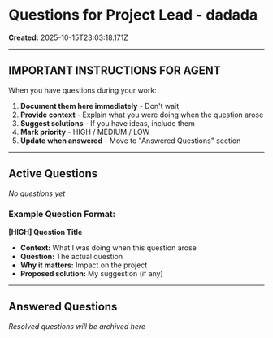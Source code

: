 # Questions for Project Lead - dadada

**Created:** 2025-10-15T23:03:18.171Z

---

## IMPORTANT INSTRUCTIONS FOR AGENT

When you have questions during your work:

1. **Document them here immediately** - Don't wait
2. **Provide context** - Explain what you were doing when the question arose
3. **Suggest solutions** - If you have ideas, include them
4. **Mark priority** - HIGH / MEDIUM / LOW
5. **Update when answered** - Move to "Answered Questions" section

---

## Active Questions

*No questions yet*

### Example Question Format:
**[HIGH] Question Title**
- **Context:** What I was doing when this question arose
- **Question:** The actual question
- **Why it matters:** Impact on the project
- **Proposed solution:** My suggestion (if any)

---

## Answered Questions

*Resolved questions will be archived here*
